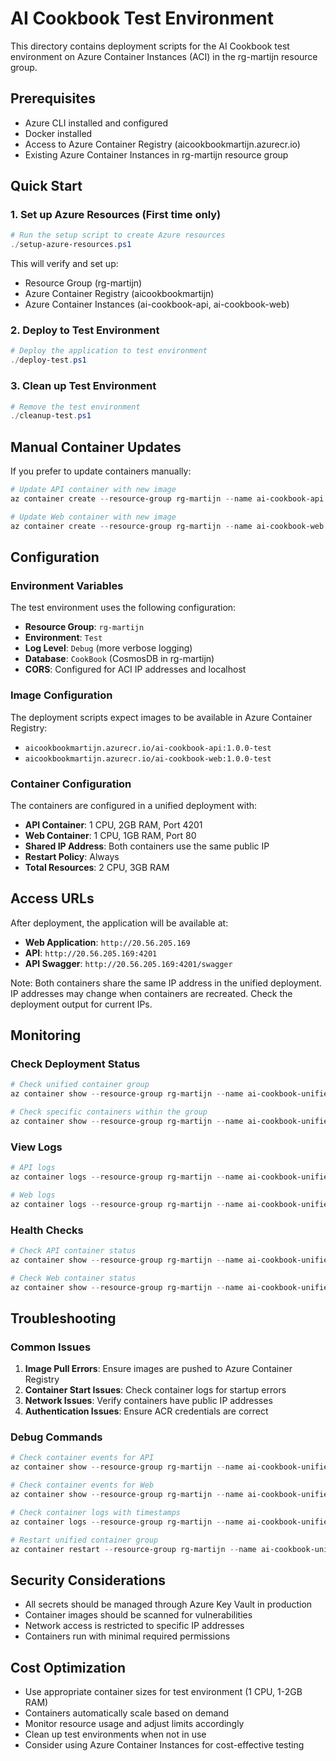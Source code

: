 # AI Cookbook Test Environment

This directory contains deployment scripts for the AI Cookbook test environment on Azure Container Instances (ACI) in the rg-martijn resource group.

## Prerequisites

- Azure CLI installed and configured
- Docker installed
- Access to Azure Container Registry (aicookbookmartijn.azurecr.io)
- Existing Azure Container Instances in rg-martijn resource group

## Quick Start

### 1. Set up Azure Resources (First time only)

```powershell
# Run the setup script to create Azure resources
./setup-azure-resources.ps1
```

This will verify and set up:
- Resource Group (rg-martijn)
- Azure Container Registry (aicookbookmartijn)
- Azure Container Instances (ai-cookbook-api, ai-cookbook-web)

### 2. Deploy to Test Environment

```powershell
# Deploy the application to test environment
./deploy-test.ps1
```

### 3. Clean up Test Environment

```powershell
# Remove the test environment
./cleanup-test.ps1
```

## Manual Container Updates

If you prefer to update containers manually:

```powershell
# Update API container with new image
az container create --resource-group rg-martijn --name ai-cookbook-api --image aicookbookmartijn.azurecr.io/ai-cookbook-api:1.0.0-test --registry-login-server aicookbookmartijn.azurecr.io --registry-username <username> --registry-password <password> --ports 4201 --ip-address Public --cpu 1 --memory 2 --restart-policy Always

# Update Web container with new image
az container create --resource-group rg-martijn --name ai-cookbook-web --image aicookbookmartijn.azurecr.io/ai-cookbook-web:1.0.0-test --registry-login-server aicookbookmartijn.azurecr.io --registry-username <username> --registry-password <password> --ports 80 --ip-address Public --cpu 1 --memory 1 --restart-policy Always
```

## Configuration

### Environment Variables

The test environment uses the following configuration:

- **Resource Group**: `rg-martijn`
- **Environment**: `Test`
- **Log Level**: `Debug` (more verbose logging)
- **Database**: `CookBook` (CosmosDB in rg-martijn)
- **CORS**: Configured for ACI IP addresses and localhost

### Image Configuration

The deployment scripts expect images to be available in Azure Container Registry:
- `aicookbookmartijn.azurecr.io/ai-cookbook-api:1.0.0-test`
- `aicookbookmartijn.azurecr.io/ai-cookbook-web:1.0.0-test`

### Container Configuration

The containers are configured in a unified deployment with:
- **API Container**: 1 CPU, 2GB RAM, Port 4201
- **Web Container**: 1 CPU, 1GB RAM, Port 80
- **Shared IP Address**: Both containers use the same public IP
- **Restart Policy**: Always
- **Total Resources**: 2 CPU, 3GB RAM

## Access URLs

After deployment, the application will be available at:

- **Web Application**: `http://20.56.205.169`
- **API**: `http://20.56.205.169:4201`
- **API Swagger**: `http://20.56.205.169:4201/swagger`

Note: Both containers share the same IP address in the unified deployment. IP addresses may change when containers are recreated. Check the deployment output for current IPs.

## Monitoring

### Check Deployment Status

```powershell
# Check unified container group
az container show --resource-group rg-martijn --name ai-cookbook-unified --query "{name:name, state:properties.instanceView.state, ip:properties.ipAddress.ip, containers:properties.containers[].{name:name, state:properties.instanceView.currentState.state}}" -o table

# Check specific containers within the group
az container show --resource-group rg-martijn --name ai-cookbook-unified --query "properties.containers[].{name:name, state:properties.instanceView.currentState.state, restartCount:properties.instanceView.restartCount}" -o table
```

### View Logs

```powershell
# API logs
az container logs --resource-group rg-martijn --name ai-cookbook-unified --container-name ai-cookbook-api

# Web logs
az container logs --resource-group rg-martijn --name ai-cookbook-unified --container-name ai-cookbook-web
```

### Health Checks

```powershell
# Check API container status
az container show --resource-group rg-martijn --name ai-cookbook-unified --query "properties.containers[?name=='ai-cookbook-api'].properties.instanceView.currentState" -o table

# Check Web container status
az container show --resource-group rg-martijn --name ai-cookbook-unified --query "properties.containers[?name=='ai-cookbook-web'].properties.instanceView.currentState" -o table
```

## Troubleshooting

### Common Issues

1. **Image Pull Errors**: Ensure images are pushed to Azure Container Registry
2. **Container Start Issues**: Check container logs for startup errors
3. **Network Issues**: Verify containers have public IP addresses
4. **Authentication Issues**: Ensure ACR credentials are correct

### Debug Commands

```powershell
# Check container events for API
az container show --resource-group rg-martijn --name ai-cookbook-unified --query "properties.containers[?name=='ai-cookbook-api'].properties.instanceView.events" -o table

# Check container events for Web
az container show --resource-group rg-martijn --name ai-cookbook-unified --query "properties.containers[?name=='ai-cookbook-web'].properties.instanceView.events" -o table

# Check container logs with timestamps
az container logs --resource-group rg-martijn --name ai-cookbook-unified --container-name ai-cookbook-api --follow

# Restart unified container group
az container restart --resource-group rg-martijn --name ai-cookbook-unified
```

## Security Considerations

- All secrets should be managed through Azure Key Vault in production
- Container images should be scanned for vulnerabilities
- Network access is restricted to specific IP addresses
- Containers run with minimal required permissions

## Cost Optimization

- Use appropriate container sizes for test environment (1 CPU, 1-2GB RAM)
- Containers automatically scale based on demand
- Monitor resource usage and adjust limits accordingly
- Clean up test environments when not in use
- Consider using Azure Container Instances for cost-effective testing
